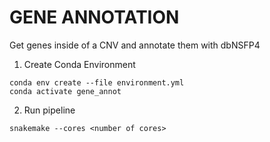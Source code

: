 # GENE ANNOTATION

Get genes inside of a CNV and annotate them with dbNSFP4

1. Create Conda Environment

```
conda env create --file environment.yml 
conda activate gene_annot
```

2. Run pipeline

```
snakemake --cores <number of cores> 
```
